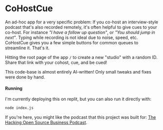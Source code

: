 # CoHostCue

An ad-hoc app for a very specific problem: If you co-host an interview-style podcast that's also recorded remotely, it's often helpful to give cues to your co-host. For instance _"I have a follow up question"_, or _"You should jump in next"_. Typing while recording is not ideal due to noise, speed, etc. CoHostCue gives you a few simple buttons for common queues to streamline it. That's it. 

Hitting the root page of the app `/` to create a new "studio" with a random ID. Share that link with your cohost, cue, and be cued!

This code-base is almost entirely AI-written! Only small tweaks and fixes were done by hand.

#### Running

I'm currently deploying this on replit, but you can also run it directly with:

```bash
node index.js
```

If you're here, you might like the podcast that this project was built for: [The Hacking Open Source Business Podcast](https://www.youtube.com/@opensourcebusiness).
